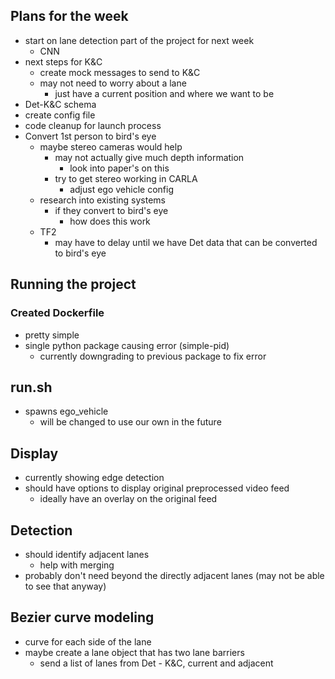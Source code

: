 ## Plans for the week
- start on lane detection part of the project for next week
	- CNN
- next steps for K&C
	- create mock messages to send to K&C
	- may not need to worry about a lane
		- just have a current position and where we want to be
- Det-K&C schema
- create config file
- code cleanup for launch process
- Convert 1st person to bird's eye
	- maybe stereo cameras would help
		- may not actually give much depth information
			- look into paper's on this
		- try to get stereo working in CARLA
			- adjust ego vehicle config
	- research into existing systems
		- if they convert to bird's eye
			- how does this work
	- TF2
		- may have to delay until we have Det data that can be converted to bird's eye
## Running the project
### Created Dockerfile
- pretty simple
- single python package causing error (simple-pid)
	- currently downgrading to previous package to fix error
## run.sh
- spawns ego_vehicle
	- will be changed to use our own in the future
## Display
- currently showing edge detection
- should have options to display original preprocessed video feed
	- ideally have an overlay on the original feed
## Detection
- should identify adjacent lanes
	- help with merging
- probably don't need beyond the directly adjacent lanes (may not be able to see that anyway)
## Bezier curve modeling
- curve for each side of the lane
- maybe create a lane object that has two lane barriers
	- send a list of lanes from Det - K&C, current and adjacent